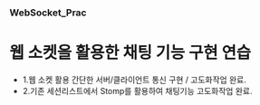 ### WebSocket_Prac
# 웹 소켓을 활용한 채팅 기능 구현 연습

- 1.웹 소켓 활용 간단한 서버/클라이언트 통신 구현 / 고도화작업 완료.
- 2.기존 세션리스트에서 Stomp를 활용하여 채팅기능 고도화작업 완료.
